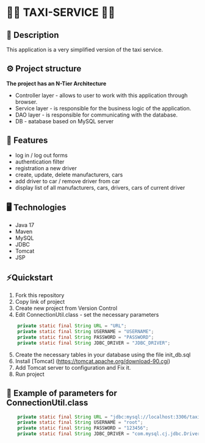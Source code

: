 # 🚖🚖 TAXI-SERVICE 🚖🚖

## 💽 Description
This application is a very simplified version of the taxi service.

## ⚙️ Project structure
**The project has an N-Tier Architecture**
- Controller layer - allows to user to work with this application through browser.
- Service layer - is responsible for the business logic of the application.
- DAO layer - is responsible for communicating with the database.
- DB - вatabase based on MySQL server

## 📝 Features
- log in / log out forms
- authentication filter
- registration a new driver
- create, update, delete manufacturers, cars
- add driver to car / remove driver from car
- display list of all manufacturers, cars, drivers, cars of current driver

## 🖥️ Technologies
- Java 17
- Maven
- MySQL
- JDBC
- Tomcat
- JSP

## ⚡️Quickstart
1. Fork this repository
2. Copy link of project
3. Create new project from Version Control
4. Edit ConnectionUtil.class - set the necessary parameters
``` java
    private static final String URL = "URL";
    private static final String USERNAME = "USERNAME"; 
    private static final String PASSWORD = "PASSWORD";
    private static final String JDBC_DRIVER = "JDBC_DRIVER";
```
5. Create the necessary tables in your database using the file init_db.sql
6. Install [Tomcat] (https://tomcat.apache.org/download-90.cgi)
7. Add Tomcat server to configuration and Fix it.
8. Run project

## 👀 Example of parameters for ConnectionUtil.class
``` java
    private static final String URL = "jdbc:mysql://localhost:3306/taxi?useUnicode=true&serverTimezone=UTC";
    private static final String USERNAME = "root";
    private static final String PASSWORD = "123456";
    private static final String JDBC_DRIVER = "com.mysql.cj.jdbc.Driver";
```